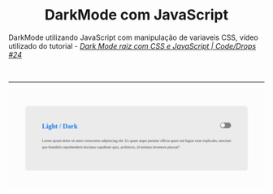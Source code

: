 # <center> DarkMode com JavaScript </center>

DarkMode utilizando JavaScript com manipulação de variaveis CSS, vídeo utilizado do tutorial - [_Dark Mode raiz com CSS e JavaScript | Code/Drops #24_](https://www.youtube.com/watch?v=BvhYm0BOLvA&list=PL85ITvJ7FLoifcDIBeuuAhh4_799RZaSc&index=23&ab_channel=Rocketseat)

</br> <hr>

![darkMode gif](./darkMode.gif)
